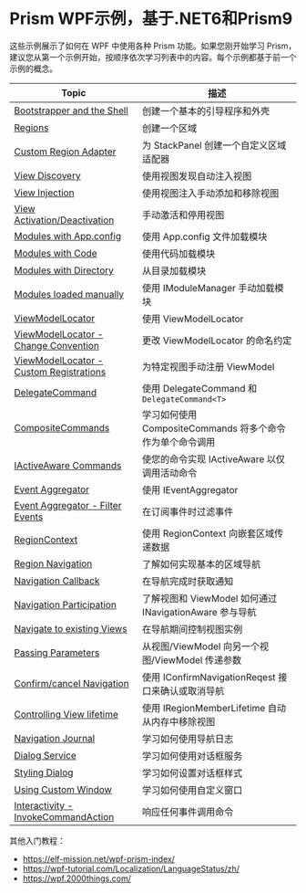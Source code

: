 # Prism WPF示例，基于.NET6和Prism9

这些示例展示了如何在 WPF 中使用各种 Prism 功能。如果您刚开始学习 Prism，建议您从第一个示例开始，按顺序依次学习列表中的内容。每个示例都基于前一个示例的概念。

Topic | 描述 
-----------|-------------
[Bootstrapper and the Shell][1] | 创建一个基本的引导程序和外壳 
[Regions][2] | 创建一个区域 
[Custom Region Adapter][3] | 为 StackPanel 创建一个自定义区域适配器 
[View Discovery][4] | 使用视图发现自动注入视图 
[View Injection][5] | 使用视图注入手动添加和移除视图 
[View Activation/Deactivation][6] | 手动激活和停用视图 
[Modules with App.config][7] | 使用 App.config 文件加载模块 
[Modules with Code][8] | 使用代码加载模块 
[Modules with Directory][9] | 从目录加载模块 
[Modules loaded manually][10] | 使用 IModuleManager 手动加载模块 
[ViewModelLocator][11] | 使用 ViewModelLocator 
[ViewModelLocator - Change Convention][12] | 更改 ViewModelLocator 的命名约定 
[ViewModelLocator - Custom Registrations][13] | 为特定视图手动注册 ViewModel 
[DelegateCommand][14] | 使用 DelegateCommand 和 `DelegateCommand<T>` 
[CompositeCommands][15] | 学习如何使用 CompositeCommands 将多个命令作为单个命令调用 
[IActiveAware Commands][16] | 使您的命令实现 IActiveAware 以仅调用活动命令 
[Event Aggregator][17] | 使用 IEventAggregator 
[Event Aggregator - Filter Events][18] | 在订阅事件时过滤事件 
[RegionContext][19] | 使用 RegionContext 向嵌套区域传递数据 
[Region Navigation][20] | 了解如何实现基本的区域导航 
[Navigation Callback][21] | 在导航完成时获取通知 
[Navigation Participation][22] | 了解视图和 ViewModel 如何通过 INavigationAware 参与导航 
[Navigate to existing Views][23] | 在导航期间控制视图实例 
[Passing Parameters][24] | 从视图/ViewModel 向另一个视图/ViewModel 传递参数 
[Confirm/cancel Navigation][25] | 使用 IConfirmNavigationReqest 接口来确认或取消导航 
[Controlling View lifetime][26] | 使用 IRegionMemberLifetime 自动从内存中移除视图 
[Navigation Journal][27] | 学习如何使用导航日志 
[Dialog Service][29] | 学习如何使用对话框服务
[Styling Dialog][30] | 学习如何设置对话框样式
[Using Custom Window][31] | 学习如何使用自定义窗口
[Interactivity - InvokeCommandAction][32] | 响应任何事件调用命令 

[1]: 01-BootstrapperShell/
[2]: 02-Regions/
[3]: 03-CustomRegions/
[4]: 04-ViewDiscovery/
[5]: 05-ViewInjection/
[6]: 06-ViewActivationDeactivation/
[7]: 07-Modules-AppConfig/
[8]: 07-Modules-Code/
[9]: 07-Modules-Directory/
[10]: 07-Modules-LoadManual/
[11]: 08-ViewModelLocator/
[12]: 09-ChangeConvention/
[13]: 10-CustomRegistrations/
[14]: 11-UsingDelegateCommands/
[15]: 12-UsingCompositeCommands/
[16]: 13-IActiveAwareCommands/
[17]: 14-UsingEventAggregator/
[18]: 15-FilteringEvents/
[19]: 16-RegionContext/
[20]: 17-BasicRegionNavigation/
[21]: 18-NavigationCallback/
[22]: 19-NavigationParticipation/
[23]: 20-NavigateToExistingViews/
[24]: 21-PassingParameters/
[25]: 22-ConfirmCancelNavigation/
[26]: 23-RegionMemberLifetime/
[27]: 24-NavigationJournal/
[29]: 26-UsingDialogService/
[30]: 27-StylingDialog/
[31]: 28-UsingCustomWindow/
[32]: 29-InvokeCommandAction/

其他入门教程：
- https://elf-mission.net/wpf-prism-index/
- https://wpf-tutorial.com/Localization/LanguageStatus/zh/
- https://wpf.2000things.com/
